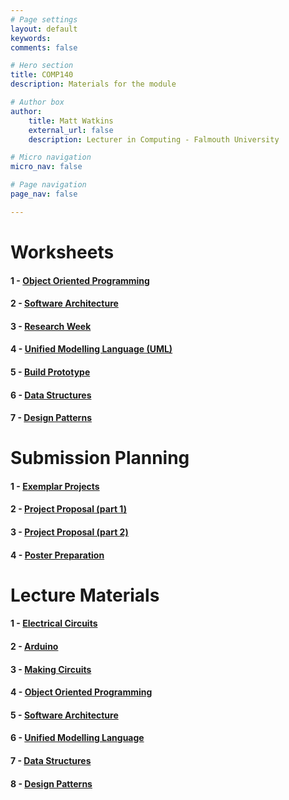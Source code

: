 ```yaml
---
# Page settings
layout: default
keywords:
comments: false

# Hero section
title: COMP140
description: Materials for the module

# Author box
author:
    title: Matt Watkins
    external_url: false
    description: Lecturer in Computing - Falmouth University

# Micro navigation
micro_nav: false

# Page navigation
page_nav: false

---
```


# Worksheets

#### 1 - [Object Oriented Programming](../oop-ws "OOP")
#### 2 - [Software Architecture](../software-architecture-ws "Software Architecture")
#### 3 - [Research Week](../research-week-ws "Research Week")
#### 4 - [Unified Modelling Language (UML)](../uml-ws "UML")
#### 5 - [Build Prototype](../prototype-ws "Build Prototype")
#### 6 - [Data Structures](../data-structures-ws "Data Structures")
#### 7 - [Design Patterns](../design-patterns-ws "Design Patterns")
<!---#### 8 - [Cybernetics](../cybernetics-ws "Cybernetics")--> 
<!---#### 9 - [Optimisation](../optimisation-ws "Optimisation")-->    
# Submission Planning

#### 1 - [Exemplar Projects](../exemplar-research "Exemplar Projects")
#### 2 - [Project Proposal (part 1)](../project-proposal-part-1 "Project Proposal Part 1")
#### 3 - [Project Proposal (part 2)](../project-proposal-part-2 "Project Proposal Part 2")
#### 4 - [Poster Preparation](../poster-preparation "Poster Preparation")
<!---#### 4 - [Final Submission Preparation](../final-submission-preparation "Final Submission Preparation")-->
# Lecture Materials

#### 1 - [Electrical Circuits](../electrical-circuits-lm "Electrical Circuits Lecture Materials")
#### 2 - [Arduino](../arduino-lm "Arduino Lecture Materials")
#### 3 - [Making Circuits](../making-circuits-lm "Making Circuits Lecture Materials")
#### 4 - [Object Oriented Programming](../oop-lm "OOP Lecture Materials")
#### 5 - [Software Architecture](../software-architecture-lm "Software Architecture Lecture Materials")
#### 6 - [Unified Modelling Language](../uml-lm "UML Lecture Materials")
#### 7 - [Data Structures](../data-structures-lm "Data Structures Lecture Materials")
#### 8 - [Design Patterns](../design-patterns-lm "Design Patterns Lecture Materials")
<!---#### 9 - [Cybernetics](../cybernetics-lm "Cybernetics Lecture Materials")-->
<!---#### 10 - [Optimisation](../optimisation-lm "Optimisation Lecture Materials")-->
    
<!--stackedit_data:
eyJoaXN0b3J5IjpbLTU0NTI0OTgzMiwtMTg2ODQ0NTcsLTI5NT
A0NDU5OCwtMjE0MTEwMzUzNywtMjk4NjU4NjExLC02MDQ1ODAx
NTEsOTA3Nzk3NzI4LDEyNjY0NTQ1NzMsLTE5OTg1NjczMTksLT
c5NjE0MTIwNSwtMjA2ODY5OTQ3NCwtMzUwMjM4NzY0LC0yMjQw
NzA1NTEsLTE1MDA5NTMwNzgsLTIwNjk3MDE0MjksLTY5NTcxOD
gzOSwtODgzNDk3NzIxXX0=
-->